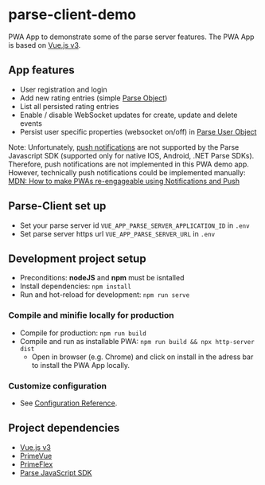 # parse-client-demo
PWA App to demonstrate some of the parse server features. The PWA App is based on [Vue.js v3](https://vuejs.org/guide/introduction.html).

## App features
- User registration and login
- Add new rating entries (simple [Parse Object](https://docs.parseplatform.org/js/guide/#objects))
- List all persisted rating entries
- Enable / disable WebSocket updates for create, update and delete events
- Persist user specific properties (websocket on/off) in [Parse User Object](https://docs.parseplatform.org/js/guide/#users)

Note: Unfortunately, [push notifications](https://docs.parseplatform.org/js/guide/#push-notifications) are not supported by the Parse Javascript SDK (supported only for native IOS, Android, .NET Parse SDKs). Therefore, push notifications are not implemented in this PWA demo app. However, technically push notifications could be implemented manually: [MDN: How to make PWAs re-engageable using Notifications and Push](https://developer.mozilla.org/en-US/docs/Web/Progressive_web_apps/Re-engageable_Notifications_Push)

## Parse-Client set up
- Set your parse server id `VUE_APP_PARSE_SERVER_APPLICATION_ID` in `.env`
- Set parse server https url `VUE_APP_PARSE_SERVER_URL` in `.env`

## Development project setup
- Preconditions: **nodeJS** and **npm** must be isntalled
- Install dependencies: `npm install`
- Run and hot-reload for development: `npm run serve`

### Compile and minifie locally for production
- Compile for production: `npm run build`
- Compile and run as installable PWA: `npm run build && npx http-server dist`
  - Open in browser (e.g. Chrome) and click on install in the adress bar to install the PWA App locally.

### Customize configuration
- See [Configuration Reference](https://cli.vuejs.org/config/).

## Project dependencies
- [Vue.js v3](https://vuejs.org/guide/introduction.html)
- [PrimeVue](https://www.primefaces.org/primevue/setup)
- [PrimeFlex](https://www.primefaces.org/primeflex/)
- [Parse JavaScript SDK](https://docs.parseplatform.org/js/guide/)

